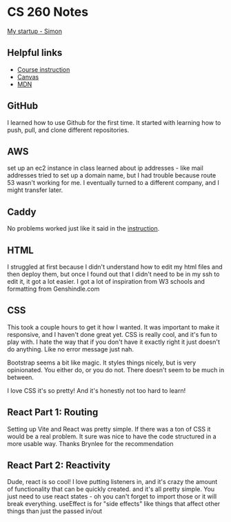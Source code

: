 # CS 260 Notes

[My startup - Simon](https://simon.cs260.click)

## Helpful links

- [Course instruction](https://github.com/webprogramming260)
- [Canvas](https://byu.instructure.com)
- [MDN](https://developer.mozilla.org)


## GitHub

I learned how to use Github for the first time. It started with learning how to push, pull, and clone different repositories.
## AWS

set up an ec2 instance in class
learned about ip addresses - like mail addresses
tried to set up a domain name, but I had trouble because route 53 wasn't working for me. I eventually turned to a different company, and I might transfer later.

## Caddy

No problems worked just like it said in the [instruction](https://github.com/webprogramming260/.github/blob/main/profile/webServers/https/https.md).

## HTML

I struggled at first because I didn't understand how to edit my html files and then deploy them, but once I found out that I didn't need to be in my ssh to edit it, it got a lot easier. I got a lot of inspiration from W3 schools and formatting from Genshindle.com

## CSS

This took a couple hours to get it how I wanted. It was important to make it responsive, and I haven't done great yet. CSS is really cool, and it's fun to play with. I hate the way that if you don't have it exactly right it just doesn't do anything. Like no error message just nah.

Bootstrap seems a bit like magic. It styles things nicely, but is very opinionated. You either do, or you do not. There doesn't seem to be much in between.

I love CSS it's so pretty! And it's honestly not too hard to learn!


## React Part 1: Routing

Setting up Vite and React was pretty simple. If there was a ton of CSS it would be a real problem. It sure was nice to have the code structured in a more usable way. Thanks Brynlee for the recommendation

## React Part 2: Reactivity

Dude, react is so cool! I love putting listeners in, and it's crazy the amount of functionality that can be quickly created. and it's all pretty simple. You just need to use react states - oh you can't forget to import those or it will break everything. useEffect is for "side effects" like things that affect other things than just the passed in/out
